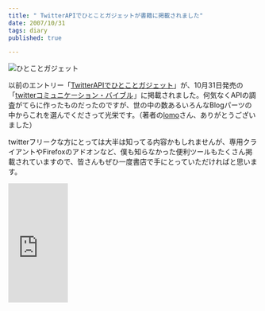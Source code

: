 ```yaml
---
title: " TwitterAPIでひとことガジェットが書籍に掲載されました"
date: 2007/10/31
tags: diary
published: true

---
```


<p><img src="http://blog.katsuma.tv/images/twitter_jsonp_2.gif" border="0" alt="ひとことガジェット" /></p> 

 <p>以前のエントリー「<a href="http://blog.katsuma.tv/2007/04/twitter_gadget_1.html" target="_blank">TwitterAPIでひとことガジェット</a>」が、10月31日発売の「<a href="http://www.amazon.co.jp/gp/product/479801799X?ie=UTF8&tag=katsumatv-22&linkCode=as2&camp=247&creative=1211&creativeASIN=479801799X">twitterコミュニケーション・バイブル</a><img src="http://www.assoc-amazon.jp/e/ir?t=katsumatv-22&l=as2&o=9&a=479801799X" width="1" height="1" border="0" alt="" style="border:none !important; margin:0px !important;" />」に掲載されました。何気なくAPIの調査がてらに作ったものだったのですが、世の中の数あるいろんなBlogパーツの中からこれを選んでくださって光栄です。（著者の<a href="http://caramel-tea.com/" target="_blank">lomo</a>さん、ありがとうございました）</p>  

 <p>twitterフリークな方にとっては大半は知ってる内容かもしれませんが、専用クライアントやFirefoxのアドオンなど、僕も知らなかった便利ツールもたくさん掲載されていますので、皆さんもぜひ一度書店で手にとっていただければと思います。</p>   

 <p><iframe src="http://rcm-jp.amazon.co.jp/e/cm?t=katsumatv-22&o=9&p=8&l=as1&asins=479801799X&fc1=000000&IS2=1&lt1=_blank&lc1=0000FF&bc1=000000&bg1=FFFFFF&f=ifr" style="width:120px;height:240px;" scrolling="no" marginwidth="0" marginheight="0" frameborder="0"></iframe></p>


